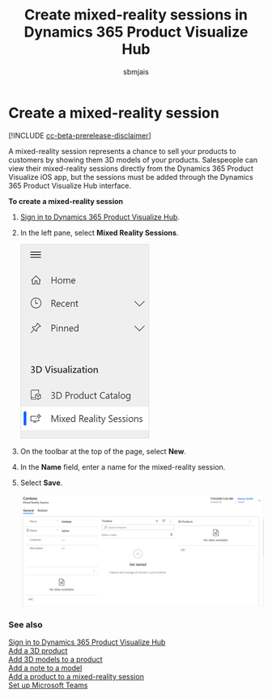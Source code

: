 ﻿---
title: Create mixed-reality sessions in Dynamics 365 Product Visualize Hub
description: Instructions for creating mixed-reality sessions in Dynamics 365 Product Visualize Hub.
ms.date: 07/17/2020
ms.topic: article
ms.service: dynamics-365-sales
author: sbmjais
ms.author: shjais
manager: shujoshi
---

# Create a mixed-reality session

[!INCLUDE [cc-beta-prerelease-disclaimer](../includes/cc-beta-prerelease-disclaimer.md)]

A mixed-reality session represents a chance to sell your products to customers by showing them 3D models of your products. Salespeople can view their mixed-reality sessions directly from the Dynamics 365 Product Visualize iOS app, but the sessions must be added through the Dynamics 365 Product Visualize Hub interface.

**To create a mixed-reality session**

1.  [Sign in to Dynamics 365 Product Visualize Hub](sign-in-app.md).

2.  In the left pane, select **Mixed Reality Sessions**.

    ![Select Mixed Reality Sessions from the left pane](media/mr-session.png "Select Mixed Reality Sessions from the left pane")

3.  On the toolbar at the top of the page, select **New**.

4.  In the **Name** field, enter a name for the mixed-reality session.

5.  Select **Save**.

    ![Mixed-reality session created](media/mr-session-created.png "Mixed-reality session created")

### See also

[Sign in to Dynamics 365 Product Visualize Hub](sign-in-app.md)<br>
[Add a 3D product](add-3d-product.md)<br>
[Add 3D models to a product](add-3d-model-product.md)<br>
[Add a note to a model](add-note-model.md)<br>
[Add a product to a mixed-reality session](add-product-mr-session.md)<br>
[Set up Microsoft Teams](setup-ms-teams.md)
